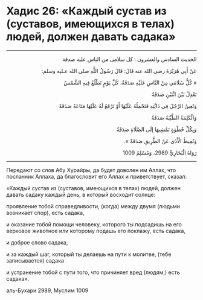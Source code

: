 <h1 class="hadith-header">Хадис 26: «Каждый сустав из (суставов, имеющихся в телах) людей, должен давать садака» </h1>

<hr>

<p class="arabic-text" dir="rtl">
الحديث السادس والعشرون :
كل سلامى من الناس عليه صدقة
</p>

<p class="arabic-text" dir="rtl">
عَنْ أَبِي هُرَيْرَةَ رضي الله عنه قَالَ: قَالَ رَسُولُ اللَّهِ صلى الله عـليه وسلم: 
</p>

<p class="arabic-text" dir="rtl">
« كُلُّ سُلَامَى مِنْ النَّاسِ عَلَيْهِ صَدَقَةٌ، كُلَّ يَوْمٍ تَطْلُعُ فِيهِ الشَّمْسُ
</p>

<p class="arabic-text" dir="rtl">
 تَعْدِلُ بَيْنَ اثْنَيْنِ صَدَقَةٌ
</p>

<p class="arabic-text" dir="rtl">
 وَتُعِينُ الرَّجُلَ فِي دَابَّتِهِ فَتَحْمِلُهُ عَلَيْهَا أَوْ تَرْفَعُ لَهُ عَلَيْهَا مَتَاعَهُ صَدَقَةٌ
</p>

<p class="arabic-text" dir="rtl">
 وَالْكَلِمَةُ الطَّيِّبَةُ صَدَقَةٌ
</p>

<p class="arabic-text" dir="rtl">
 وَبِكُلِّ خُطْوَةٍ تَمْشِيهَا إلَى الصَّلَاةِ صَدَقَةٌ
</p>

<p class="arabic-text" dir="rtl">
 وَتُمِيطُ الْأَذَى عَنْ الطَّرِيقِ صَدَقَةٌ ». 
</p>

<p class="arabic-subtext" dir="rtl">
رَوَاهُ الْبُخَارِيُّ 2989، وَمُسْلِمٌ 1009 
</p>

<hr>

<p class="russian-text">
Передают со слов Абу Хурайры, да будет доволен им Аллах, что посланник Аллаха, да благословит его Аллах и приветствует, сказал: 
</p>

<p class="russian-text">
«Каждый сустав из (суставов, имеющихся в телах) людей, должен давать садаку каждый день, в который восходит солнце: 
</p>

<p class="russian-text">
проявление тобой справедливости, (когда) между двумя (людьми возникает спор), есть садака, 
</p>

<p class="russian-text">
и оказание тобой помощи человеку, которого ты подсадишь на его верховое животное или которому подашь его поклажу, есть садака, 
</p>

<p class="russian-text">
и доброе слово садака, 
</p>

<p class="russian-text">
и за каждый шаг, который ты делаешь на пути к молитве, (тебе записывается) садака 
</p>

<p class="russian-text">
и устранение тобой с пути того, что причиняет вред (людям,) есть садака».
</p>

<p class="russian-subtext">
аль-Бухари 2989, Муслим 1009
</p>